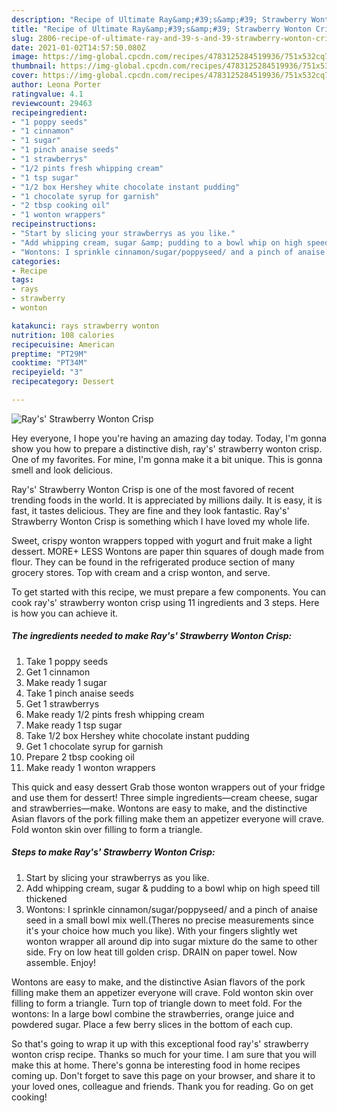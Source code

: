 ```yaml
---
description: "Recipe of Ultimate Ray&amp;#39;s&amp;#39; Strawberry Wonton Crisp"
title: "Recipe of Ultimate Ray&amp;#39;s&amp;#39; Strawberry Wonton Crisp"
slug: 2806-recipe-of-ultimate-ray-and-39-s-and-39-strawberry-wonton-crisp
date: 2021-01-02T14:57:50.080Z
image: https://img-global.cpcdn.com/recipes/4783125284519936/751x532cq70/rays-strawberry-wonton-crisp-recipe-main-photo.jpg
thumbnail: https://img-global.cpcdn.com/recipes/4783125284519936/751x532cq70/rays-strawberry-wonton-crisp-recipe-main-photo.jpg
cover: https://img-global.cpcdn.com/recipes/4783125284519936/751x532cq70/rays-strawberry-wonton-crisp-recipe-main-photo.jpg
author: Leona Porter
ratingvalue: 4.1
reviewcount: 29463
recipeingredient:
- "1 poppy seeds"
- "1 cinnamon"
- "1 sugar"
- "1 pinch anaise seeds"
- "1 strawberrys"
- "1/2 pints fresh whipping cream"
- "1 tsp sugar"
- "1/2 box Hershey white chocolate instant pudding"
- "1 chocolate syrup for garnish"
- "2 tbsp cooking oil"
- "1 wonton wrappers"
recipeinstructions:
- "Start by slicing your strawberrys as you like."
- "Add whipping cream, sugar &amp; pudding to a bowl whip on high speed till thickened"
- "Wontons: I sprinkle cinnamon/sugar/poppyseed/ and a pinch of anaise seed in a small bowl mix well.(Theres no precise measurements since it&#39;s your choice how much you like). With your fingers slightly wet wonton wrapper all around dip into sugar mixture do the same to other side. Fry on low heat till golden crisp. DRAIN on paper towel. Now assemble. Enjoy!"
categories:
- Recipe
tags:
- rays
- strawberry
- wonton

katakunci: rays strawberry wonton 
nutrition: 108 calories
recipecuisine: American
preptime: "PT29M"
cooktime: "PT34M"
recipeyield: "3"
recipecategory: Dessert

---
```



![Ray&#39;s&#39; Strawberry Wonton Crisp](https://img-global.cpcdn.com/recipes/4783125284519936/751x532cq70/rays-strawberry-wonton-crisp-recipe-main-photo.jpg)

Hey everyone, I hope you're having an amazing day today. Today, I'm gonna show you how to prepare a distinctive dish, ray&#39;s&#39; strawberry wonton crisp. One of my favorites. For mine, I'm gonna make it a bit unique. This is gonna smell and look delicious.

Ray&#39;s&#39; Strawberry Wonton Crisp is one of the most favored of recent trending foods in the world. It is appreciated by millions daily. It is easy, it is fast, it tastes delicious. They are fine and they look fantastic. Ray&#39;s&#39; Strawberry Wonton Crisp is something which I have loved my whole life.

Sweet, crispy wonton wrappers topped with yogurt and fruit make a light dessert. MORE+ LESS Wontons are paper thin squares of dough made from flour. They can be found in the refrigerated produce section of many grocery stores. Top with cream and a crisp wonton, and serve.


To get started with this recipe, we must prepare a few components. You can cook ray&#39;s&#39; strawberry wonton crisp using 11 ingredients and 3 steps. Here is how you can achieve it.

<!--inarticleads1-->

##### The ingredients needed to make Ray&#39;s&#39; Strawberry Wonton Crisp:

1. Take 1 poppy seeds
1. Get 1 cinnamon
1. Make ready 1 sugar
1. Take 1 pinch anaise seeds
1. Get 1 strawberrys
1. Make ready 1/2 pints fresh whipping cream
1. Make ready 1 tsp sugar
1. Take 1/2 box Hershey white chocolate instant pudding
1. Get 1 chocolate syrup for garnish
1. Prepare 2 tbsp cooking oil
1. Make ready 1 wonton wrappers


This quick and easy dessert Grab those wonton wrappers out of your fridge and use them for dessert! Three simple ingredients—cream cheese, sugar and strawberries—make. Wontons are easy to make, and the distinctive Asian flavors of the pork filling make them an appetizer everyone will crave. Fold wonton skin over filling to form a triangle. 

<!--inarticleads2-->

##### Steps to make Ray&#39;s&#39; Strawberry Wonton Crisp:

1. Start by slicing your strawberrys as you like.
1. Add whipping cream, sugar &amp; pudding to a bowl whip on high speed till thickened
1. Wontons: I sprinkle cinnamon/sugar/poppyseed/ and a pinch of anaise seed in a small bowl mix well.(Theres no precise measurements since it&#39;s your choice how much you like). With your fingers slightly wet wonton wrapper all around dip into sugar mixture do the same to other side. Fry on low heat till golden crisp. DRAIN on paper towel. Now assemble. Enjoy!


Wontons are easy to make, and the distinctive Asian flavors of the pork filling make them an appetizer everyone will crave. Fold wonton skin over filling to form a triangle. Turn top of triangle down to meet fold. For the wontons: In a large bowl combine the strawberries, orange juice and powdered sugar. Place a few berry slices in the bottom of each cup. 

So that's going to wrap it up with this exceptional food ray&#39;s&#39; strawberry wonton crisp recipe. Thanks so much for your time. I am sure that you will make this at home. There's gonna be interesting food in home recipes coming up. Don't forget to save this page on your browser, and share it to your loved ones, colleague and friends. Thank you for reading. Go on get cooking!

